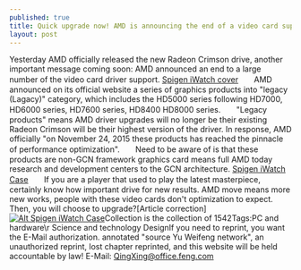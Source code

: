 ```yaml
---
published: true
title: Quick upgrade now! AMD is announcing the end of a video card support
layout: post
---
```

Yesterday AMD officially released the new Radeon Crimson drive, another important message coming soon: AMD announced an end to a large number of the video card driver support. [Spigen iWatch cover](https://chinatravel123.wordpress.com/2015/11/25/tekever-brain-waves-control-the-drones/)　　AMD announced on its official website a series of graphics products into \"legacy (Lagacy)\" category, which includes the HD5000 series following HD7000, HD6000 series, HD7600 series, HD8400 HD8000 series.　　\"Legacy products\" means AMD driver upgrades will no longer be their existing Radeon Crimson will be their highest version of the driver. In response, AMD officially \"on November 24, 2015 these products has reached the pinnacle of performance optimization\".　　Need to be aware of is that these products are non-GCN framework graphics card means full AMD today research and development centers to the GCN architecture. [Spigen iWatch Case](http://www.zagcase.com/spigen-apple-watch-case-tough-armor-black-p-10490.html)　　If you are a player that used to play the latest masterpiece, certainly know how important drive for new results. AMD move means more new works, people with these video cards don\'t optimization to expect. Then, you will choose to upgrade?[Article correction][![Alt Spigen iWatch Case](http://www.zagcase.com/images/large/iwatch/spigen_iw006_lrg.jpeg)](http://www.zagcase.com/spigen-apple-watch-case-tough-armor-black-p-10490.html)Collection is the collection of 1542Tags:PC and hardware\r Science and technology DesignIf you need to reprint, you want the E-Mail authorization. annotated \"source Yu Weifeng network\", an unauthorized reprint, lost chapter reprinted, and this website will be held accountable by law! E-Mail: QingXing@office.feng.com